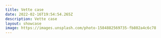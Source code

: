 ```yaml
---
title: Vette case
date: 2022-02-16T19:54:54.265Z
description: Vette case
layout: showcase
image: https://images.unsplash.com/photo-1584882569735-fb802a4c6c78
---
```

